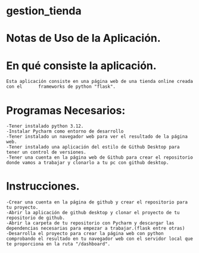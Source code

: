 # gestion_tienda
# Notas de Uso de la Aplicación.
# En qué consiste la aplicación.
    Esta aplicación consiste en una página web de una tienda online creada con el      frameworks de python "flask".
# Programas Necesarios:
    -Tener instalado python 3.12.
    -Instalar Pycharm como entorno de desarrollo
    -Tener instalado un navegador web para ver el resultado de la página web.
    -Tener instalado una aplicación del estilo de Github Desktop para tener un control de versiones.
    -Tener una cuenta en la página web de Github para crear el repositorio donde vamos a trabajar y clonarlo a tu pc con github desktop.
    
# Instrucciones.
    -Crear una cuenta en la página de github y crear el repositorio para tu proyecto.
    -Abrir la aplicación de github desktop y clonar el proyecto de tu repositorio de github.
    -Abrir la carpeta de tu repositorio con Pycharm y descargar las dependencias necesarias para empezar a trabajar.(flask entre otras)
    -Desarrolla el proyecto para crear la página web con python comprobando el resultado en tu navegador web con el servidor local que te proporciona en la ruta "/dashboard".
    

